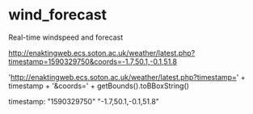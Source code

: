 # wind_forecast
Real-time windspeed and forecast

http://enaktingweb.ecs.soton.ac.uk/weather/latest.php?timestamp=1590329750&coords=-1.7,50.1,-0.1,51.8


'http://enaktingweb.ecs.soton.ac.uk/weather/latest.php?timestamp=' + timestamp + '&coords=' + getBounds().toBBoxString()

timestamp: "1590329750"
"-1.7,50.1,-0.1,51.8"

